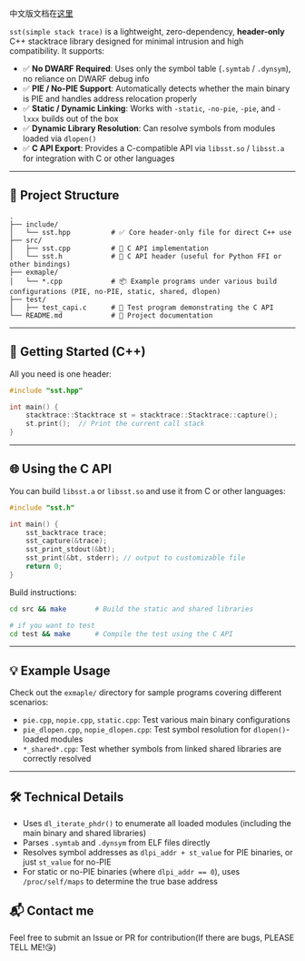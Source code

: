 中文版文档在[这里](./README_zh.md)

`sst(simple stack trace)` is a lightweight, zero-dependency, **header-only** C++ stacktrace library designed for minimal intrusion and high compatibility. It supports:

- ✅ **No DWARF Required**: Uses only the symbol table (`.symtab` / `.dynsym`), no reliance on DWARF debug info
- ✅ **PIE / No-PIE Support**: Automatically detects whether the main binary is PIE and handles address relocation properly
- ✅ **Static / Dynamic Linking**: Works with `-static`, `-no-pie`, `-pie`, and `-lxxx` builds out of the box
- ✅ **Dynamic Library Resolution**: Can resolve symbols from modules loaded via `dlopen()`
- ✅ **C API Export**: Provides a C-compatible API via `libsst.so` / `libsst.a` for integration with C or other languages

---



## 📁 Project Structure

```
.
├── include/
│   └── sst.hpp          # ✅ Core header-only file for direct C++ use
├── src/
│   ├── sst.cpp          # 🔁 C API implementation
│   └── sst.h            # 🔁 C API header (useful for Python FFI or other bindings)
├── exmaple/
│   └── *.cpp            # 📦 Example programs under various build configurations (PIE, no-PIE, static, shared, dlopen)
├── test/
│   ├── test_capi.c      # 🧪 Test program demonstrating the C API
└── README.md            # 📖 Project documentation

````

---



## 🔧 Getting Started (C++)

All you need is one header:

```cpp
#include "sst.hpp"

int main() {
    stacktrace::Stacktrace st = stacktrace::Stacktrace::capture();
    st.print();  // Print the current call stack
}
````

---



## 🌐 Using the C API

You can build `libsst.a` or `libsst.so` and use it from C or other languages:

```c
#include "sst.h"

int main() {
    sst_backtrace trace;
    sst_capture(&trace);
    sst_print_stdout(&bt);
    sst_print(&bt, stderr); // output to customizable file
    return 0;
}
```

Build instructions:

```bash
cd src && make       # Build the static and shared libraries

# if you want to test
cd test && make      # Compile the test using the C API
```

---



## 💡 Example Usage

Check out the `exmaple/` directory for sample programs covering different scenarios:

* `pie.cpp`, `nopie.cpp`, `static.cpp`: Test various main binary configurations
* `pie_dlopen.cpp`, `nopie_dlopen.cpp`: Test symbol resolution for `dlopen()`-loaded modules
* `*_shared*.cpp`: Test whether symbols from linked shared libraries are correctly resolved

---



## 🛠️ Technical Details

* Uses `dl_iterate_phdr()` to enumerate all loaded modules (including the main binary and shared libraries)
* Parses `.symtab` and `.dynsym` from ELF files directly
* Resolves symbol addresses as `dlpi_addr + st_value` for PIE binaries, or just `st_value` for no-PIE
* For static or no-PIE binaries (where `dlpi_addr == 0`), uses `/proc/self/maps` to determine the true base address

## 📬 Contact me
Feel free to submit an Issue or PR for contribution(If there are bugs, PLEASE TELL ME!😘)

